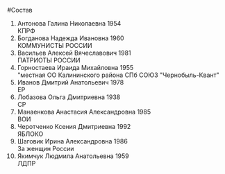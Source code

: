 #Состав
1. Антонова Галина Николаевна 1954   
    КПРФ
2. Богданова Надежда Ивановна 1960   
    КОММУНИСТЫ РОССИИ
3. Васильев Алексей Вячеславович 1981   
    ПАТРИОТЫ РОССИИ
4. Горностаева Ираида Михайловна 1955   
    "местная ОО Калининского района СПб СОЮЗ "Чернобыль-Квант"
5. Иванов Дмитрий Анатольевич 1978   
    ЕР
6. Лобазова Ольга Дмитриевна 1938   
    СР
7. Манаенкова Анастасия Александровна 1985   
    ВОИ
8. Черотченко Ксения Дмитриевна 1992   
    ЯБЛОКО
9. Шаговик Ирина Александровна 1986   
    За женщин России
10. Якимчук Людмила Анатольевна 1959   
    ЛДПР
